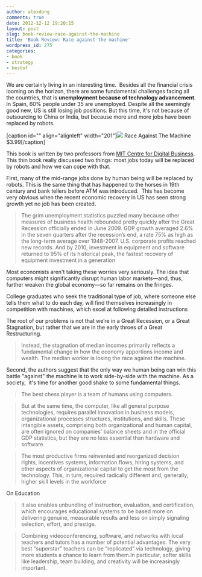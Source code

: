 ```yaml
---
author: alexdong
comments: true
date: 2012-12-12 19:20:15
layout: post
slug: book-review-race-against-the-machine
title: 'Book Review: Race against the machine'
wordpress_id: 275
categories:
- book
- strategy
- bestof
---
```


We are certainly living in an interesting time.  Besides all the financial crisis looming on the horizon, there are some fundamental challenges facing all the countries, that is **unemployment because of technology advancement**. In Spain, 60% people under 35 are unemployed. Despite all the seemingly good new, US is still losing job positions. But this time, it's not because of outsourcing to China or India, but because more and more jobs have been replaced by robots.

[caption id="" align="alignleft" width="201"][![](http://raceagainstthemachine.com/wp-content/uploads/2011/09/cover-201x300.jpg)](http://www.amazon.com/Race-Against-The-Machine-ebook/dp/B005WTR4ZI) Race Against The Machine $3.99[/caption]

This book is written by two professors from [MIT Centre for Digital Business](http://raceagainstthemachine.com/authors/). This thin book really discussed two things: most jobs today will be replaced by robots and how we can cope with that.

First, many of the mid-range jobs done by human being will be replaced by robots. This is the same thing that has happened to the horses in 19th century and bank tellers before ATM was introduced.  This has become very obvious when the recent economic recovery in US has seen strong growth yet no job has been created.


> The grim unemployment statistics puzzled many because other measures of business health rebounded pretty quickly after the Great Recession officially ended in June 2009. GDP growth averaged 2.6% in the seven quarters after the recession’s end, a rate 75% as high as the long-term average over 1948-2007. U.S. corporate profits reached new records. And by 2010, investment in equipment and software returned to 95% of its historical peak, the fastest recovery of equipment investment in a generation



Most economists aren't taking these worries very seriously. The idea that computers might significantly disrupt human labor markets—and, thus, further weaken the global economy—so far remains on the fringes.



College graduates who seek the traditional type of job, where someone else tells them what to do each day, will find themselves increasingly in competition with machines, which excel at following detailed instructions

The root of our problems is not that we’re in a Great Recession, or a Great Stagnation, but rather that we are in the early throes of a Great Restructuring.




> Instead, the stagnation of median incomes primarily reflects a fundamental change in how the economy apportions income and wealth. The median worker is losing the race against the machine.


Second, the authors suggest that the only way we human being can win this battle "against" the machine is to work side-by-side with the machine. As a society,  it's time for another good shake to some fundamental things.


> The best chess player is a team of humans using computers.




> But at the same time, the computer, like all general purpose technologies, requires parallel innovation in business models, organizational processes structures, institutions, and skills. These intangible assets, comprising both organizational and human capital, are often ignored on companies’ balance sheets and in the official GDP statistics, but they are no less essential than hardware and software.




> The most productive firms reinvented and reorganized decision rights, incentives systems, information flows, hiring systems, and other aspects of organizational capital to get the most from the technology. This, in turn, required radically different and, generally, higher skill levels in the workforce


On Education





> It also enables unbundling of instruction, evaluation, and certification, which encourages educational systems to be based more on delivering genuine, measurable results and less on simply signaling selection, effort, and prestige.




> Combining videoconferencing, software, and networks with local teachers and tutors has a number of potential advantages. The very best “superstar” teachers can be “replicated” via technology, giving more students a chance to learn from them.In particular, softer skills like leadership, team building, and creativity will be increasingly important.



